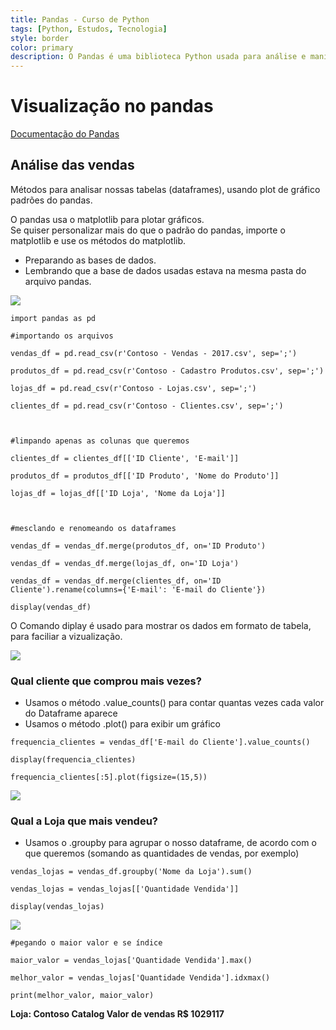 ```yaml
---
title: Pandas - Curso de Python
tags: [Python, Estudos, Tecnologia]
style: border
color: primary
description: O Pandas é uma biblioteca Python usada para análise e manipulação de dados. Possuí DataFrame, e possui recursos para leitura, escrita, limpeza e exploração de conjuntos de dados. Com o Pandas, você pode filtrar, classificar, agrupar e combinar dados de forma eficiente. É uma ferramenta essencial para cientistas de dados, analistas e desenvolvedores que trabalham com análise de dados em Python.
---
```


# Visualização no pandas
[Documentação do Pandas](https://pandas.pydata.org/docs/index.html)
  
## Análise das vendas

Métodos para analisar nossas tabelas (dataframes), usando plot de gráfico padrões do pandas.

  O pandas usa o matplotlib para plotar gráficos.<br>
  Se quiser personalizar mais do que o padrão do pandas, importe o matplotlib e use os métodos do matplotlib.
  
- Preparando as bases de dados.
- Lembrando que a base de dados usadas estava na mesma pasta do arquivo pandas.


![](https://i.imgur.com/24ZolwM.png)

 ```
import pandas as pd

#importando os arquivos

vendas_df = pd.read_csv(r'Contoso - Vendas - 2017.csv', sep=';')

produtos_df = pd.read_csv(r'Contoso - Cadastro Produtos.csv', sep=';')

lojas_df = pd.read_csv(r'Contoso - Lojas.csv', sep=';')

clientes_df = pd.read_csv(r'Contoso - Clientes.csv', sep=';')

  

#limpando apenas as colunas que queremos

clientes_df = clientes_df[['ID Cliente', 'E-mail']]

produtos_df = produtos_df[['ID Produto', 'Nome do Produto']]

lojas_df = lojas_df[['ID Loja', 'Nome da Loja']]

  

#mesclando e renomeando os dataframes

vendas_df = vendas_df.merge(produtos_df, on='ID Produto')

vendas_df = vendas_df.merge(lojas_df, on='ID Loja')

vendas_df = vendas_df.merge(clientes_df, on='ID Cliente').rename(columns={'E-mail': 'E-mail do Cliente'})

display(vendas_df)
 ```
 O Comando diplay é usado para mostrar os dados em formato de tabela, para 
 faciliar a vizualização.
 
 ![](https://i.imgur.com/S4L17E7.png)



<!-- ![Tabela](https://i.imgur.com/K4mUMSY.png) -->

### Qual cliente que comprou mais vezes?

- Usamos o método .value_counts() para contar quantas vezes cada valor do Dataframe aparece
- Usamos o método .plot() para exibir um gráfico

 ```
frequencia_clientes = vendas_df['E-mail do Cliente'].value_counts()

display(frequencia_clientes)

frequencia_clientes[:5].plot(figsize=(15,5))
 ```
![](https://i.imgur.com/X2GLOtU.png)

### Qual a Loja que mais vendeu?

- Usamos o .groupby para agrupar o nosso dataframe, de acordo com o que queremos (somando as quantidades de vendas, por exemplo)

 ```
vendas_lojas = vendas_df.groupby('Nome da Loja').sum()

vendas_lojas = vendas_lojas[['Quantidade Vendida']]

display(vendas_lojas)

 ```
 ![](https://i.imgur.com/RaWprSu.png)
 ```
 #pegando o maior valor e se índice

maior_valor = vendas_lojas['Quantidade Vendida'].max()

melhor_valor = vendas_lojas['Quantidade Vendida'].idxmax()

print(melhor_valor, maior_valor)

 ```
 __Loja:  Contoso Catalog Valor de vendas R$ 1029117__
